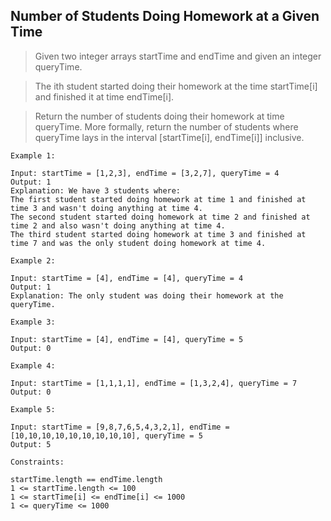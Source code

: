 ## Number of Students Doing Homework at a Given Time

> Given two integer arrays startTime and endTime and given an integer queryTime.

> The ith student started doing their homework at the time startTime[i] and finished it at time endTime[i].

> Return the number of students doing their homework at time queryTime. More formally, return the number of students where queryTime lays in the interval [startTime[i], endTime[i]] inclusive.

```
Example 1:

Input: startTime = [1,2,3], endTime = [3,2,7], queryTime = 4
Output: 1
Explanation: We have 3 students where:
The first student started doing homework at time 1 and finished at time 3 and wasn't doing anything at time 4.
The second student started doing homework at time 2 and finished at time 2 and also wasn't doing anything at time 4.
The third student started doing homework at time 3 and finished at time 7 and was the only student doing homework at time 4.
```
```
Example 2:

Input: startTime = [4], endTime = [4], queryTime = 4
Output: 1
Explanation: The only student was doing their homework at the queryTime.
```
```
Example 3:

Input: startTime = [4], endTime = [4], queryTime = 5
Output: 0
```
```
Example 4:

Input: startTime = [1,1,1,1], endTime = [1,3,2,4], queryTime = 7
Output: 0
```
```
Example 5:

Input: startTime = [9,8,7,6,5,4,3,2,1], endTime = [10,10,10,10,10,10,10,10,10], queryTime = 5
Output: 5
```
```
Constraints:

startTime.length == endTime.length
1 <= startTime.length <= 100
1 <= startTime[i] <= endTime[i] <= 1000
1 <= queryTime <= 1000
```
